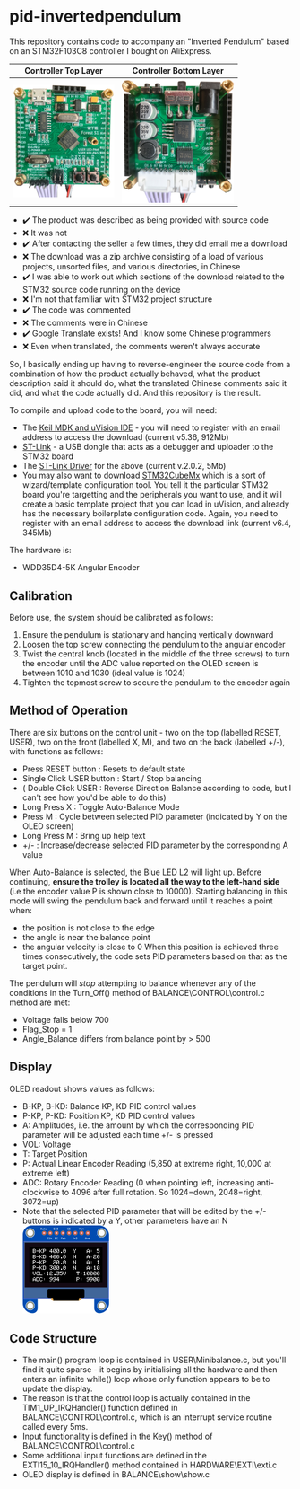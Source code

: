 # pid-invertedpendulum

This repository contains code to accompany an "Inverted Pendulum" based on an STM32F103C8 controller I bought on AliExpress.

| Controller Top Layer | Controller Bottom Layer |
| --- | --- |
| <img src="Top_board.jpg" height="200"> | <img src="Bottom_board.jpg" width="200"> |


- :heavy_check_mark: The product was described as being provided with source code
- :x: It was not
- :heavy_check_mark: After contacting the seller a few times, they did email me a download
- :x: The download was a zip archive consisting of a load of various projects, unsorted files, and various directories, in Chinese
- :heavy_check_mark: I was able to work out which sections of the download related to the STM32 source code running on the device
- :x: I'm not that familiar with STM32 project structure
- :heavy_check_mark: The code was commented
- :x: The comments were in Chinese
- :heavy_check_mark: Google Translate exists! And I know some Chinese programmers
- :x: Even when translated, the comments weren't always accurate  

So, I basically ending up having to reverse-engineer the source code from a combination of how the product actually behaved, what the product description said it should do, what the translated Chinese comments said it did, and what the code actually did. And this repository is the result.

To compile and upload code to the board, you will need:

- The [Keil MDK and uVision IDE](https://www.keil.com/demo/eval/arm.htm) - you will need to register with an email address to access the download (current v5.36, 912Mb)
- [ST-Link](https://www.ebay.co.uk/itm/313809775705) - a USB dongle that acts as a debugger and uploader to the STM32 board
- The [ST-Link Driver](https://www.st.com/content/st_com/en/products/development-tools/software-development-tools/stm32-software-development-tools/stm32-utilities/stsw-link009.html#get-software) for the above (current v.2.0.2, 5Mb)
- You may also want to download [STM32CubeMx](https://www.st.com/en/development-tools/stm32cubemx.html#overview) which is a sort of wizard/template configuration tool. You tell it the particular STM32 board you're targetting and the peripherals you want to use, and it will create a basic template project that you can load in uVision, and already has the necessary boilerplate configuration code. Again, you need to register with an email address to access the download link (current v6.4, 345Mb)

The hardware is:
 - WDD35D4-5K Angular Encoder

## Calibration
Before use, the system should be calibrated as follows:
 1. Ensure the pendulum is stationary and hanging vertically downward
 2. Loosen the top screw connecting the pendulum to the angular encoder 
 3. Twist the central knob (located in the middle of the three screws) to turn the encoder until the ADC value reported on the OLED screen is between 1010 and 1030 (ideal value is 1024)
 4. Tighten the topmost screw to secure the pendulum to the encoder again

## Method of Operation
There are six buttons on the control unit - two on the top (labelled RESET, USER), two on the front (labelled X, M), and two on the back (labelled +/-), with functions as follows:
 - Press RESET button : Resets to default state
 - Single Click USER button : Start / Stop balancing
 - ( Double Click USER : Reverse Direction Balance according to code, but I can't see how you'd be able to do this)
 - Long Press X : Toggle Auto-Balance Mode
 - Press M : Cycle between selected PID parameter (indicated by Y on the OLED screen)
 - Long Press M : Bring up help text
 - +/- : Increase/decrease selected PID parameter by the corresponding A value

When Auto-Balance is selected, the Blue LED L2 will light up. 
Before continuing, **ensure the trolley is located all the way to the left-hand side** (i.e the encoder value P is shown close to 10000).
Starting balancing in this mode will swing the pendulum back and forward until it reaches a point when:
 - the position is not close to the edge
 - the angle is near the balance point
 - the angular velocity is close to 0
When this position is achieved three times consecutively, the code sets PID parameters based on that as the target point. 
 
The pendulum will _stop_ attempting to balance whenever any of the conditions in the Turn_Off() method of BALANCE\CONTROL\control.c method are met:
 - Voltage falls below 700
 - Flag_Stop = 1
 - Angle_Balance differs from balance point by > 500

## Display
OLED readout shows values as follows:
 - B-KP, B-KD: Balance KP, KD PID control values
 - P-KP, P-KD: Position KP, KD PID control values
 - A: Amplitudes, i.e. the amount by which the corresponding PID parameter will be adjusted each time +/- is pressed
 - VOL: Voltage
 - T: Target Position
 - P: Actual Linear Encoder Reading (5,850 at extreme right, 10,000 at extreme left)
 - ADC: Rotary Encoder Reading  (0 when pointing left, increasing anti-clockwise to 4096 after full rotation. So 1024=down, 2048=right, 3072=up)
 - Note that the selected PID parameter that will be edited by the +/- buttons is indicated by a Y, other parameters have an N
![](OLED_output.png)

## Code Structure
 - The main() program loop is contained in USER\Minibalance.c, but you'll find it quite sparse - it begins by initialising all the hardware and then enters an infinite while() loop whose only function appears to be to update the display.
 - The reason is that the control loop is actually contained in the TIM1_UP_IRQHandler() function defined in BALANCE\CONTROL\control.c, which is an interrupt service routine called every 5ms.
 - Input functionality is defined in the Key() method of BALANCE\CONTROL\control.c
 - Some additional input functions are defined in the EXTI15_10_IRQHandler() method contained in HARDWARE\EXTI\exti.c 
 - OLED display is defined in BALANCE\show\show.c
